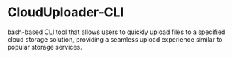 # CloudUploader-CLI
 bash-based CLI tool that allows users to quickly upload files to a specified cloud storage solution, providing a seamless upload experience similar to popular storage services.
